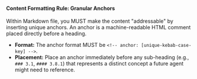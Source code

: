 #### **Content Formatting Rule: Granular Anchors**

Within Markdown file, you MUST make the content "addressable" by inserting unique anchors. An anchor is a machine-readable HTML comment placed directly before a heading.

*   **Format:** The anchor format MUST be `<!-- anchor: [unique-kebab-case-key] -->`.
*   **Placement:** Place an anchor immediately before any sub-heading (e.g., `### 3.1`, `#### 3.8.1`) that represents a distinct concept a future agent might need to reference.